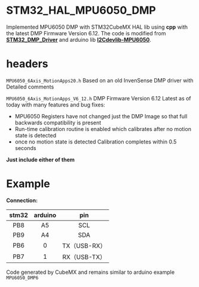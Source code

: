 # STM32_HAL_MPU6050_DMP
Implemented MPU6050 DMP with STM32CubeMX HAL lib using **cpp** with the latest DMP Firmware Version 6.12. The code is modified from [**STM32_DMP_Driver**](https://github.com/fMeow/STM32_DMP_Driver/tree/I2Cdev) and arduino lib [**I2Cdevlib-MPU6050**](https://github.com/jrowberg/i2cdevlib).

# headers

`MPU6050_6Axis_MotionApps20.h` Based on an old InvenSense DMP driver with Detailed comments

`MPU6050_6Axis_MotionApps_V6_12.h` DMP Firmware Version 6.12 Latest as of today with many features and bug fixes:

- MPU6050 Registers have not changed just the DMP Image so that full backwards compatibility is present
- Run-time calibration routine is enabled which calibrates after no motion state is detected
- once no motion state is detected Calibration completes within 0.5 seconds

**Just include  either  of them**

# Example

**Connection:**

| stm32 | arduino |     pin      |
| :---: | :-----: | :----------: |
|  PB8  |   A5    |     SCL      |
|  PB9  |   A4    |     SDA      |
|  PB6  |    0    | TX（USB-RX） |
|  PB7  |    1    | RX（USB-TX） |

Code generated by CubeMX and  remains similar to arduino example `MPU6050_DMP6`
